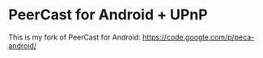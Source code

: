 PeerCast for Android + UPnP
=================

This is my fork of PeerCast for Android: https://code.google.com/p/peca-android/
